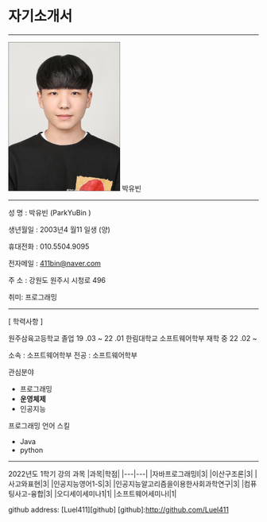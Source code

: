 # 자기소개서  
---
<img src=pyb.jpg height=300 widht=300>
박유빈

---

성 명 : 박유빈 (ParkYuBin )  

생년월일 : 2003년4 월11 일생 (양)

휴대전화 : 010.5504.9095

전자메일 : 411bin@naver.com

주 소 : 강원도 원주시 시청로 496

취미: 프로그래밍

---

[ 학력사항 ]

원주삼육고등학교 졸업                     19 .03 ~ 22 .01
한림대학교 소프트웨어학부 재학 중         22 .02 ~ 


소속 : 소프트웨어학부
전공 : 소프트웨어학부

관심분야
* 프로그래밍
* **운영체제**
* 인공지능

프로그래밍 언어 스킬
* Java
* python

-------------------

2022년도 1학기 강의 과목
|과목|학점|
|---|---|
|자바프로그래밍I|3|
|이산구조론|3|
|사고와표현|3|
|인공지능영어1-S|3|
|인공지능알고리즘을이용한사회과학연구|3|
|컴퓨팅사고-융합|3|
|오디세이세미나1|1|
|소프트웨어세미나I|1|


github address: [Luel411][github]
[github]:http://github.com/Luel411
